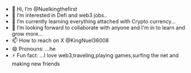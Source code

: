 - 👋 Hi, I’m @Nuelkingthefirst
- 👀 I’m interested in Defi and web3 jobs..
- 🌱 I’m currently learning everything attached with Crypto currency...
- 💞️ I’m looking forward to collaborate with anyone and I'm in to learn and grow more...
- 📫 How to reach on X @KingNuel36008
- 😄 Pronouns: ...he
- ⚡ Fun fact: ...I love web3,traveling,playing games,surfing the net and making new friends 

<!---
Nuelkingthefirst/Nuelkingthefirst is a ✨ special ✨ repository because its `README.md` (this file) appears on your GitHub profile.
You can click the Preview link to take a look at your changes.
--->
